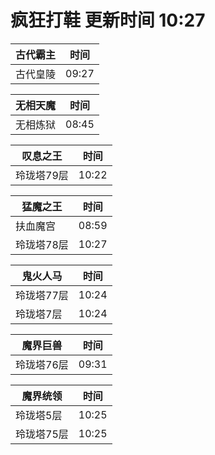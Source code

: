 # 疯狂打鞋 更新时间 10:27

| 古代霸主   | 时间    |
|--------|-------|
| 古代皇陵 | 09:27 |

| 无相天魔   | 时间    |
|--------|-------|
| 无相炼狱 | 08:45 |

| 叹息之王   | 时间    |
|--------|-------|
| 玲珑塔79层 | 10:22 |

| 猛魔之王   | 时间    |
|--------|-------|
| 扶血魔宫 | 08:59 |
| 玲珑塔78层 | 10:27 |

| 鬼火人马   | 时间    |
|--------|-------|
| 玲珑塔77层 | 10:24 |
| 玲珑塔7层 | 10:24 |

| 魔界巨兽   | 时间    |
|--------|-------|
| 玲珑塔76层 | 09:31 |

| 魔界统领   | 时间    |
|--------|-------|
| 玲珑塔5层 | 10:25 |
| 玲珑塔75层 | 10:25 |